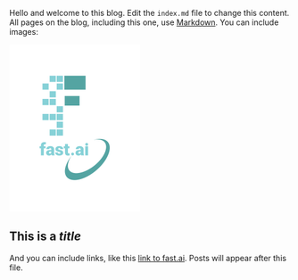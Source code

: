Hello and welcome to this blog. Edit the `index.md` file to change this content. All pages on the blog, including this one, use [Markdown](https://guides.github.com/features/mastering-markdown/). You can include images:

![Image of fast.ai logo](images/logo.png)

## This is a *title*

And you can include links, like this [link to fast.ai](https://www.fast.ai). Posts will appear after this file. 
